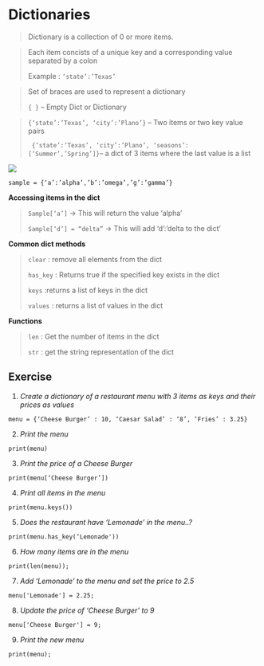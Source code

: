

# Dictionaries





> Dictionary is a collection of 0 or more items.

> Each item concists of a unique key and a corresponding value
> separated by a colon
>
> Example : ```‘state’:’Texas’```

> Set of braces are used to represent a dictionary
>
> ```{ }``` – Empty Dict or Dictionary

> ```{‘state’:’Texas’, ‘city’:’Plano’}``` – Two items or two key value pairs  
>
>``` {‘state’:’Texas’, ‘city’:’Plano’, ‘seasons’:[‘Summer’,’Spring’]}```– a dict of 3 items where the last value is a list

![
](link)

    sample = {‘a’:’alpha’,’b’:’omega’,’g’:’gamma’}  

**Accessing items in the dict**

> ```Sample[‘a’]``` -> This will return the value ‘alpha’
>
> ```Sample[‘d’] = “delta”``` -> This will add ‘d’:’delta to the dict’

**Common dict methods**

> ```clear``` : remove all elements from the dict
>
> ```has_key``` : Returns true if the specified key exists in the dict
>
> ```keys``` :returns a list of keys in the dict
>
> ```values``` : returns a list of values in the dict

**Functions**

> ```len``` : Get the number of items in the dict
>
> ```str``` : get the string representation of the dict



## Exercise


1. *Create a dictionary of a restaurant menu with 3 items as keys and their prices as values*

```menu = {‘Cheese Burger’ : 10, ‘Caesar Salad’ : ‘8’, ‘Fries’ : 3.25}```

2.  *Print the menu*

```print(menu)```

3. *Print the price of a Cheese Burger*

```print(menu[‘Cheese Burger’])```

4. *Print all items in the menu*

```print(menu.keys())```

5. *Does the restaurant have ‘Lemonade’ in the menu..?*

```print(menu.has_key(‘Lemonade'))```

6. *How many items are in the menu*

```print(len(menu));```

7. *Add ‘Lemonade’ to the menu and set the price to 2.5*

```menu['Lemonade'] = 2.25;```

8. *Update the price of ‘Cheese Burger’ to 9*

```menu['Cheese Burger'] = 9;```

9. *Print the new menu*

```print(menu);```
